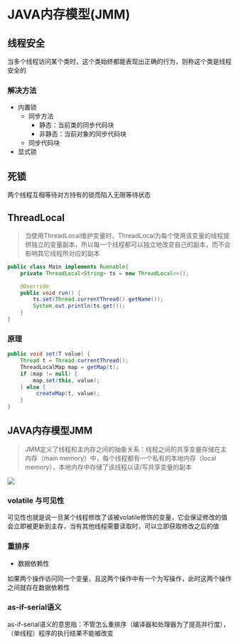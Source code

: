 # JAVA内存模型(JMM)

## 线程安全

当多个线程访问某个类时，这个类始终都能表现出正确的行为，则称这个类是线程安全的

### 解决方法

- 内置锁
  - 同步方法
    - 静态：当前类的同步代码块
    - 非静态：当前对象的同步代码块
  - 同步代码块
- 显式锁

## 死锁

两个线程互相等待对方持有的锁而陷入无限等待状态

## ThreadLocal

>当使用ThreadLocal维护变量时，ThreadLocal为每个使用该变量的线程提供独立的变量副本，所以每一个线程都可以独立地改变自己的副本，而不会影响其它线程所对应的副本

```java
public class Main implements Runnable{
    private ThreadLocal<String> ts = new ThreadLocal<>();

    @Override
    public void run() {
        ts.set(Thread.currentThread().getName());
        System.out.println(ts.get());
    }
}
```

### 原理

```java
public void set(T value) {
    Thread t = Thread.currentThread();
    ThreadLocalMap map = getMap(t);
    if (map != null) {
        map.set(this, value);
    } else {
         createMap(t, value);
    }
}
```

## JAVA内存模型JMM

>JMM定义了线程和主内存之间的抽象关系：线程之间的共享变量存储在主内存（main memory）中，每个线程都有一个私有的本地内存（local memory），本地内存中存储了该线程以读/写共享变量的副本

![](https://img-blog.csdn.net/20160921182337904)

### volatile 与可见性

可见性也就是说一旦某个线程修改了该被volatile修饰的变量，它会保证修改的值会立即被更新到主存，当有其他线程需要读取时，可以立即获取修改之后的值

### 重排序

- 数据依赖性

如果两个操作访问同一个变量，且这两个操作中有一个为写操作，此时这两个操作之间就存在数据依赖性

### as-if-serial语义

as-if-serial语义的意思指：不管怎么重排序（编译器和处理器为了提高并行度），（单线程）程序的执行结果不能被改变






